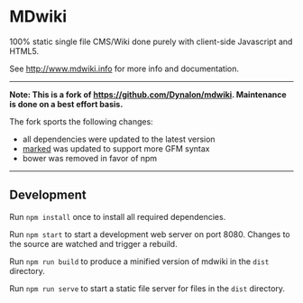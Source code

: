 # MDwiki

100% static single file CMS/Wiki done purely with client-side Javascript and HTML5.

See http://www.mdwiki.info for more info and documentation.

----

**Note: This is a fork of <https://github.com/Dynalon/mdwiki>. Maintenance is done on a best effort basis.**

The fork sports the following changes:

- all dependencies were updated to the latest version
- [marked](https://www.npmjs.com/package/marked) was updated to support more GFM syntax
- bower was removed in favor of npm

----

## Development

Run `npm install` once to install all required dependencies.

Run `npm start` to start a development web server on port 8080. Changes to the source are watched and trigger a rebuild.

Run `npm run build` to produce a minified version of mdwiki in the `dist` directory.

Run `npm run serve` to start a static file server for files in the `dist` directory.
